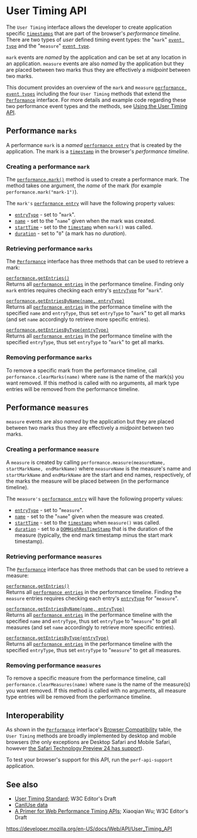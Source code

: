 User Timing API
===============

The `User Timing` interface allows the developer to create application specific [`timestamps`](domhighrestimestamp) that are part of the browser's *performance timeline*. There are two types of *user* defined timing event types: the "`mark`" [`event type`](performanceentry/entrytype) and the "`measure`" [`event type`](performanceentry/entrytype).

`mark` events are *named* by the application and can be set at any location in an application. `measure` events are also *named* by the application but they are placed between two marks thus they are effectively a *midpoint* between two marks.

This document provides an overview of the `mark` and `measure` [`performance event types`](performanceentry/entrytype) including the four `User Timing` methods that extend the [`Performance`](performance) interface. For more details and example code regarding these two performance event types and the methods, see [Using the User Timing API](user_timing_api/using_the_user_timing_api).

Performance `marks`
-------------------

A performance `mark` is a *named* [`performance entry`](performanceentry) that is created by the application. The mark is a [`timestamp`](domhighrestimestamp) in the browser's *performance timeline*.

### Creating a performance `mark`

The [`performance.mark()`](performance/mark) method is used to create a performance mark. The method takes one argument, the *name* of the mark (for example `performance.mark("mark-1")`).

The `mark's` [`performance entry`](performanceentry) will have the following property values:

-   [`entryType`](performanceentry/entrytype) - set to "`mark`".
-   [`name`](performanceentry/name) - set to the "`name`" given when the mark was created.
-   [`startTime`](performanceentry/starttime) - set to the [`timestamp`](domhighrestimestamp) when `mark()` was called.
-   [`duration`](performanceentry/duration) - set to "`0`" (a mark has no *duration*).

### Retrieving performance `marks`

The [`Performance`](performance) interface has three methods that can be used to retrieve a mark:

[`performance.getEntries()`](performance/getentries)  
Returns all [`performance entries`](performanceentry) in the performance timeline. Finding only `mark` entries requires checking each entry's [`entryType`](performanceentry/entrytype) for "`mark`".

[`performance.getEntriesByName(name, entryType)`](performance/getentriesbyname)  
Returns all [`performance entries`](performanceentry) in the performance timeline with the specified `name` and `entryType`, thus set `entryType` to "`mark`" to get all marks (and set `name` accordingly to retrieve more specific entries).

[`performance.getEntriesByType(entryType)`](performance/getentriesbytype)  
Returns all [`performance entries`](performanceentry) in the performance timeline with the specified `entryType`, thus set `entryType` to "`mark`" to get all marks.

### Removing performance `marks`

To remove a specific mark from the performance timeline, call `performance.clearMarks(name)` where `name` is the name of the mark(s) you want removed. If this method is called with no arguments, all mark type entries will be removed from the performance timeline.

Performance `measures`
----------------------

`measure` events are also *named* by the application but they are placed between two marks thus they are effectively a *midpoint* between two marks.

### Creating a performance `measure`

A `measure` is created by calling `performance.measure(measureName, startMarkName, endMarkName)` where `measureName` is the measure's name and `startMarkName` and `endMarkName` are the start and end names, respectively, of the marks the measure will be placed between (in the performance timeline).

The `measure's` [`performance entry`](performanceentry) will have the following property values:

-   [`entryType`](performanceentry/entrytype) - set to "`measure`".
-   [`name`](performanceentry/name) - set to the "`name`" given when the measure was created.
-   [`startTime`](performanceentry/starttime) - set to the [`timestamp`](domhighrestimestamp) when `measure()` was called.
-   [`duration`](performanceentry/duration) - set to a [`DOMHighResTimeStamp`](domhighrestimestamp) that is the duration of the measure (typically, the end mark timestamp minus the start mark timestamp).

### Retrieving performance `measures`

The [`Performance`](performance) interface has three methods that can be used to retrieve a measure:

[`performance.getEntries()`](performance/getentries)  
Returns all [`performance entries`](performanceentry) in the performance timeline. Finding the `measure` entries requires checking each entry's [`entryType`](performanceentry/entrytype) for "`measure`".

[`performance.getEntriesByName(name, entryType)`](performance/getentriesbyname)  
Returns all [`performance entries`](performanceentry) in the performance timeline with the specified `name` and `entryType`, thus set `entryType` to "`measure`" to get all measures (and set `name` accordingly to retrieve more specific entries).

[`performance.getEntriesByType(entryType)`](performance/getentriesbytype)  
Returns all [`performance entries`](performanceentry) in the performance timeline with the specified `entryType`, thus set `entryType` to "`measure`" to get all measures.

### Removing performance `measures`

To remove a specific measure from the performance timeline, call `performance.clearMeasures(name)` where `name` is the name of the measure(s) you want removed. If this method is called with no arguments, all measure type entries will be removed from the performance timeline.

Interoperability
----------------

As shown in the [`Performance`](performance) interface's [Browser Compatibility](performance#browser_compatibility) table, the `User Timing` methods are broadly implemented by desktop and mobile browsers (the only exceptions are Desktop Safari and Mobile Safari, however [the Safari Technology Preview 24 has support](https://developer.apple.com/safari/technology-preview/release-notes/#r24)).

To test your browser's support for this API, run the `perf-api-support` application.

See also
--------

-   [User Timing Standard](https://w3c.github.io/user-timing/); W3C Editor's Draft
-   [CanIUse data](https://caniuse.com/#search=user-timing)
-   [A Primer for Web Performance Timing APIs](https://siusin.github.io/perf-timing-primer/); Xiaoqian Wu; W3C Editor's Draft

<a href="https://developer.mozilla.org/en-US/docs/Web/API/User_Timing_API" class="_attribution-link">https://developer.mozilla.org/en-US/docs/Web/API/User_Timing_API</a>
